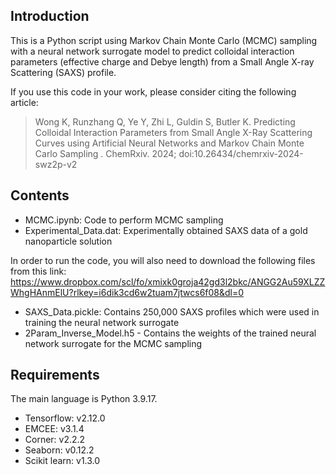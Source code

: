 ## Introduction
This is a Python script using Markov Chain Monte Carlo (MCMC) sampling with a neural network surrogate model to predict colloidal interaction parameters (effective charge and Debye length) from a Small Angle X-ray Scattering (SAXS) profile. 

If you use this code in your work, please consider citing the following article:

>Wong K, Runzhang Q, Ye Y, Zhi L, Guldin S, Butler K. Predicting Colloidal Interaction Parameters from Small Angle X-Ray Scattering Curves using Artificial Neural Networks and Markov Chain Monte Carlo Sampling . ChemRxiv. 2024; doi:10.26434/chemrxiv-2024-swz2p-v2

## Contents
- MCMC.ipynb: Code to perform MCMC sampling
- Experimental_Data.dat: Experimentally obtained SAXS data of a gold nanoparticle solution

In order to run the code, you will also need to download the following files from this link: https://www.dropbox.com/scl/fo/xmixk0groja42gd3l2bkc/ANGG2Au59XLZZWhgHAnmElU?rlkey=i6dik3cd6w2tuam7jtwcs6f08&dl=0 
- SAXS_Data.pickle: Contains 250,000 SAXS profiles which were used in training the neural network surrogate
- 2Param_Inverse_Model.h5 - Contains the weights of the trained neural network surrogate for the MCMC sampling

## Requirements
The main language is Python 3.9.17.
* Tensorflow: v2.12.0
* EMCEE: v3.1.4
* Corner: v2.2.2
* Seaborn: v0.12.2
* Scikit learn: v1.3.0 
